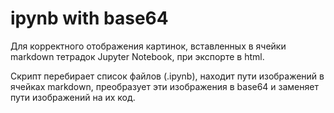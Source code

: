 # ipynb with base64
Для корректного отображения картинок, вставленных в ячейки markdown тетрадок Jupyter Notebook, при экспорте в html.  

Скрипт перебирает список файлов (.ipynb), находит пути изображений в ячейках markdown, преобразует эти изображения в base64 и заменяет пути изображений на их код.